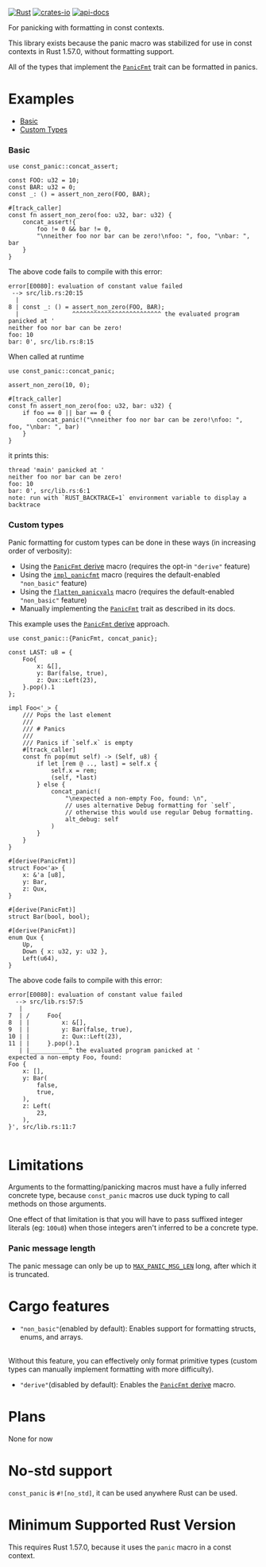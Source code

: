 [![Rust](https://github.com/rodrimati1992/const_panic/workflows/Rust/badge.svg)](https://github.com/rodrimati1992/const_panic/actions)
[![crates-io](https://img.shields.io/crates/v/const_panic.svg)](https://crates.io/crates/const_panic)
[![api-docs](https://docs.rs/const_panic/badge.svg)](https://docs.rs/const_panic/*)


For panicking with formatting in const contexts.

This library exists because the panic macro was stabilized for use in const contexts
in Rust 1.57.0, without formatting support.

All of the types that implement the [`PanicFmt`] trait can be formatted in panics.

# Examples

- [Basic](#basic)
- [Custom Types](#custom-types)

### Basic

```compile_fail
use const_panic::concat_assert;

const FOO: u32 = 10;
const BAR: u32 = 0;
const _: () = assert_non_zero(FOO, BAR);

#[track_caller]
const fn assert_non_zero(foo: u32, bar: u32) {
    concat_assert!{
        foo != 0 && bar != 0,
        "\nneither foo nor bar can be zero!\nfoo: ", foo, "\nbar: ", bar
    }
}
```
The above code fails to compile with this error:
```text
error[E0080]: evaluation of constant value failed
 --> src/lib.rs:20:15
  |
8 | const _: () = assert_non_zero(FOO, BAR);
  |               ^^^^^^^^^^^^^^^^^^^^^^^^^ the evaluated program panicked at '
neither foo nor bar can be zero!
foo: 10
bar: 0', src/lib.rs:8:15
```

When called at runtime
```should_panic
use const_panic::concat_panic;

assert_non_zero(10, 0);

#[track_caller]
const fn assert_non_zero(foo: u32, bar: u32) {
    if foo == 0 || bar == 0 {
        concat_panic!("\nneither foo nor bar can be zero!\nfoo: ", foo, "\nbar: ", bar)
    }
}
```
it prints this:
```text
thread 'main' panicked at '
neither foo nor bar can be zero!
foo: 10
bar: 0', src/lib.rs:6:1
note: run with `RUST_BACKTRACE=1` environment variable to display a backtrace

```

### Custom types

Panic formatting for custom types can be done in these ways
(in increasing order of verbosity):
- Using the [`PanicFmt` derive] macro
(requires the opt-in `"derive"` feature)
- Using the [`impl_panicfmt`] macro
(requires the default-enabled `"non_basic"` feature)
- Using the [`flatten_panicvals`] macro
(requires the default-enabled `"non_basic"` feature)
- Manually implementing the [`PanicFmt`] trait as described in its docs.

This example uses the [`PanicFmt` derive] approach.

```compile_fail
use const_panic::{PanicFmt, concat_panic};

const LAST: u8 = {
    Foo{
        x: &[],
        y: Bar(false, true),
        z: Qux::Left(23),
    }.pop().1
};

impl Foo<'_> {
    /// Pops the last element
    ///
    /// # Panics
    ///
    /// Panics if `self.x` is empty
    #[track_caller]
    const fn pop(mut self) -> (Self, u8) {
        if let [rem @ .., last] = self.x {
            self.x = rem;
            (self, *last)
        } else {
            concat_panic!(
                "\nexpected a non-empty Foo, found: \n",
                // uses alternative Debug formatting for `self`,
                // otherwise this would use regular Debug formatting.
                alt_debug: self
            )
        }
    }
}

#[derive(PanicFmt)]
struct Foo<'a> {
    x: &'a [u8],
    y: Bar,
    z: Qux,
}

#[derive(PanicFmt)]
struct Bar(bool, bool);

#[derive(PanicFmt)]
enum Qux {
    Up,
    Down { x: u32, y: u32 },
    Left(u64),
}

```
The above code fails to compile with this error:
```text
error[E0080]: evaluation of constant value failed
  --> src/lib.rs:57:5
   |
7  | /     Foo{
8  | |         x: &[],
9  | |         y: Bar(false, true),
10 | |         z: Qux::Left(23),
11 | |     }.pop().1
   | |___________^ the evaluated program panicked at '
expected a non-empty Foo, found:
Foo {
    x: [],
    y: Bar(
        false,
        true,
    ),
    z: Left(
        23,
    ),
}', src/lib.rs:11:7


```

# Limitations

Arguments to the formatting/panicking macros must have a fully inferred concrete type, 
because `const_panic` macros use duck typing to call methods on those arguments.

One effect of that limitation is that you will have to pass suffixed 
integer literals (eg: `100u8`) when those integers aren't inferred to be a concrete type.

### Panic message length

The panic message can only be up to [`MAX_PANIC_MSG_LEN`] long,
after which it is truncated.

# Cargo features

- `"non_basic"`(enabled by default):
Enables support for formatting structs, enums, and arrays.
<br>
Without this feature, you can effectively only format primitive types
(custom types can manually implement formatting with more difficulty).

- `"derive"`(disabled by default):
Enables the [`PanicFmt` derive] macro.

# Plans

None for now

# No-std support

`const_panic` is `#![no_std]`, it can be used anywhere Rust can be used.

# Minimum Supported Rust Version

This requires Rust 1.57.0, because it uses the `panic` macro in a const context.

[`PanicFmt` derive]: https://docs.rs/const_panic/*/const_panic/derive.PanicFmt.html
[`PanicFmt`]: https://docs.rs/const_panic/*/const_panic/fmt/trait.PanicFmt.html
[`impl_panicfmt`]: https://docs.rs/const_panic/*/const_panic/macro.impl_panicfmt.html
[`flatten_panicvals`]: https://docs.rs/const_panic/*/const_panic/macro.flatten_panicvals.html
[`MAX_PANIC_MSG_LEN`]: https://docs.rs/const_panic/*/const_panic/constant.MAX_PANIC_MSG_LEN.html